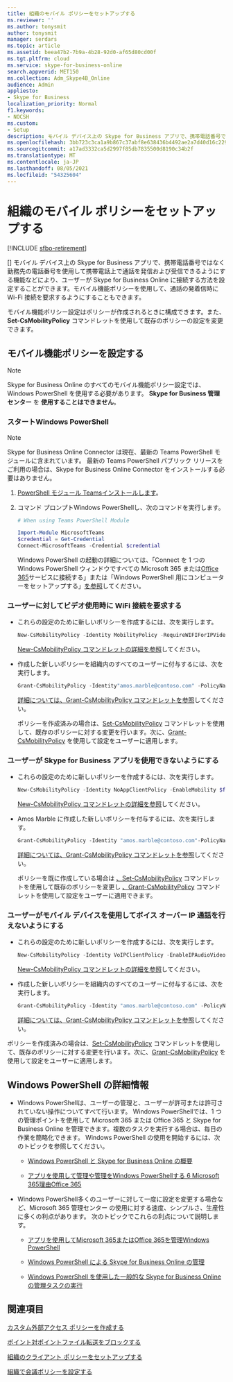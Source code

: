 ```yaml
---
title: 組織のモバイル ポリシーをセットアップする
ms.reviewer: ''
ms.author: tonysmit
author: tonysmit
manager: serdars
ms.topic: article
ms.assetid: beea47b2-7b9a-4b28-92d0-af65d80cd00f
ms.tgt.pltfrm: cloud
ms.service: skype-for-business-online
search.appverid: MET150
ms.collection: Adm_Skype4B_Online
audience: Admin
appliesto:
- Skype for Business
localization_priority: Normal
f1.keywords:
- NOCSH
ms.custom:
- Setup
description: モバイル デバイス上の Skype for Business アプリで、携帯電話番号ではなく勤務先の電話番号を使用して携帯電話上で通話を発信および受信できるようにする機能などにより、ユーザーが Skype for Business Online に接続する方法を設定することができます。モバイル機能ポリシーを使用して、通話の発着信時に Wi-Fi 接続を要求するようにすることもできます。
ms.openlocfilehash: 3bb723c3ca1a9b867c37abf8e638436b4492ae2a7d40d16c22980c7873c70f98
ms.sourcegitcommit: a17ad3332ca5d2997f85db7835500d8190c34b2f
ms.translationtype: MT
ms.contentlocale: ja-JP
ms.lasthandoff: 08/05/2021
ms.locfileid: "54325604"
---
```

# <a name="set-up-mobile-policies-for-your-organization"></a>組織のモバイル ポリシーをセットアップする

[!INCLUDE [sfbo-retirement](../../Hub/includes/sfbo-retirement.md)]

[] モバイル デバイス上の Skype for Business アプリで、携帯電話番号ではなく勤務先の電話番号を使用して携帯電話上で通話を発信および受信できるようにする機能などにより、ユーザーが Skype for Business Online に接続する方法を設定することができます。モバイル機能ポリシーを使用して、通話の発着信時に Wi-Fi 接続を要求するようにすることもできます。
  
モバイル機能ポリシー設定はポリシーが作成されるときに構成できます。また、 **Set-CsMobilityPolicy** コマンドレットを使用して既存のポリシーの設定を変更できます。
  
## <a name="set-your-mobile-policies"></a>モバイル機能ポリシーを設定する

> [!NOTE]
> Skype for Business Online のすべてのモバイル機能ポリシー設定では、Windows PowerShell を使用する必要があります。 **Skype for Business 管理センター** を **使用することはできません**。 
  
### <a name="start-windows-powershell"></a>スタートWindows PowerShell

> [!NOTE]
> Skype for Business Online Connector は現在、最新の Teams PowerShell モジュールに含まれています。 最新の Teams PowerShell パブリック リリースをご利用の場合は、Skype for Business Online Connector をインストールする必要はありません。
1. [PowerShell モジュール Teamsインストールします](/microsoftteams/teams-powershell-install)。
    
2. コマンド プロンプトWindows PowerShellし、次のコマンドを実行します。 

   ```powershell
   # When using Teams PowerShell Module

   Import-Module MicrosoftTeams
   $credential = Get-Credential
   Connect-MicrosoftTeams -Credential $credential
   ```
   Windows PowerShell の起動の詳細については、「Connect を 1 つの Windows PowerShell ウィンドウですべての Microsoft 365 または[Office 365](/microsoft-365/enterprise/connect-to-all-microsoft-365-services-in-a-single-windows-powershell-window)サービスに接続する」または「Windows PowerShell 用にコンピューターをセットアップする」[を参照](../set-up-your-computer-for-windows-powershell/set-up-your-computer-for-windows-powershell.md)してください。
   
### <a name="require-a-wifi-connection-for-video-for-a-user"></a>ユーザーに対してビデオ使用時に WiFi 接続を要求する

- これらの設定のために新しいポリシーを作成するには、次を実行します。
   
   ```powershell
   New-CsMobilityPolicy -Identity MobilityPolicy -RequireWIFIForIPVideo $true
   ```
   [New-CsMobilityPolicy コマンドレットの詳細を参照](/powershell/module/skype/New-CsMobilityPolicy)してください。
    
- 作成した新しいポリシーを組織内のすべてのユーザーに付与するには、次を実行します。
   
   ```powershell
   Grant-CsMobilityPolicy -Identity"amos.marble@contoso.com" -PolicyName MobilityPolicy
   ```
   [詳細については、Grant-CsMobilityPolicy コマンドレットを参照](/powershell/module/skype/Grant-CsMobilityPolicy)してください。
    
  ポリシーを作成済みの場合は、[Set-CsMobilityPolicy](/powershell/module/skype/Set-CsMobilityPolicy) コマンドレットを使用して、既存のポリシーに対する変更を行います。次に、[Grant-CsMobilityPolicy](/powershell/module/skype/Grant-CsMobilityPolicy) を使用して設定をユーザーに適用します。
  
### <a name="prevent-a-user-from-using-the-skype-for-business-app"></a>ユーザーが Skype for Business アプリを使用できないようにする

- これらの設定のために新しいポリシーを作成するには、次を実行します。
  ```PowerShell
  New-CsMobilityPolicy -Identity NoAppClientPolicy -EnableMobility $false 
  ```
  [New-CsMobilityPolicy コマンドレットの詳細を参照](/powershell/module/skype/New-CsMobilityPolicy)してください。
    
- Amos Marble に作成した新しいポリシーを付与するには、次を実行します。  
   
   ```powershell
   Grant-CsMobilityPolicy -Identity "amos.marble@contoso.com"-PolicyName NoAppClientPolicy
   ```
   [詳細については、Grant-CsMobilityPolicy コマンドレットを参照](/powershell/module/skype/Grant-CsMobilityPolicy)してください。
    
  ポリシーを既に作成している場合は [、Set-CsMobilityPolicy](/powershell/module/skype/Set-CsMobilityPolicy) コマンドレットを使用して既存のポリシーを変更し [、Grant-CsMobilityPolicy](/powershell/module/skype/Grant-CsMobilityPolicy) コマンドレットを使用して設定をユーザーに適用できます。
  
### <a name="prevent-a-user-from-making-voice-over-ip-calls-using-a-mobile-device"></a>ユーザーがモバイル デバイスを使用してボイス オーバー IP 通話を行えないようにする

- これらの設定のために新しいポリシーを作成するには、次を実行します。
   
   ```powershell
   New-CsMobilityPolicy -Identity VoIPClientPolicy -EnableIPAudioVideo  $false
   ```
   [New-CsMobilityPolicy コマンドレットの詳細を参照](/powershell/module/skype/New-CsMobilityPolicy)してください。
    
- 作成した新しいポリシーを組織内のすべてのユーザーに付与するには、次を実行します。
   
   ```powershell
   Grant-CsMobilityPolicy -Identity "amos.marble@contoso.com" -PolicyName VoIPClientPolicy
   ```

  [詳細については、Grant-CsMobilityPolicy コマンドレットを参照](/powershell/module/skype/Grant-CsMobilityPolicy)してください。
    
ポリシーを作成済みの場合は、[Set-CsMobilityPolicy](/powershell/module/skype/Set-CsMobilityPolicy) コマンドレットを使用して、既存のポリシーに対する変更を行います。次に、[Grant-CsMobilityPolicy](/powershell/module/skype/Grant-CsMobilityPolicy) を使用して設定をユーザーに適用します。
  
## <a name="want-to-know-more-about-windows-powershell"></a>Windows PowerShell の詳細情報

- Windows PowerShellは、ユーザーの管理と、ユーザーが許可または許可されていない操作についてすべて行います。 Windows PowerShellでは、1 つの管理ポイントを使用して Microsoft 365 または Office 365 と Skype for Business Online を管理できます。複数のタスクを実行する場合は、毎日の作業を簡略化できます。 Windows PowerShell の使用を開始するには、次のトピックを参照してください。
    
  - [Windows PowerShell と Skype for Business Online の概要](../set-up-your-computer-for-windows-powershell/set-up-your-computer-for-windows-powershell.md)
    
  - [アプリを使用して管理や管理をWindows PowerShellする 6 Microsoft 365理由Office 365](/microsoft-365/enterprise/why-you-need-to-use-microsoft-365-powershell)
    
- Windows PowerShell多くのユーザーに対して一度に設定を変更する場合など、Microsoft 365 管理センター の使用に対する速度、シンプルさ、生産性に多くの利点があります。 次のトピックでこれらの利点について説明します。
    
  - [アプリを使用してMicrosoft 365またはOffice 365を管理Windows PowerShell](/previous-versions//dn568025(v=technet.10))
    
  - [Windows PowerShell による Skype for Business Online の管理](../set-up-your-computer-for-windows-powershell/set-up-your-computer-for-windows-powershell.md)
    
  - [Windows PowerShell を使用した一般的な Skype for Business Online の管理タスクの実行](../set-up-your-computer-for-windows-powershell/set-up-your-computer-for-windows-powershell.md)
    
## <a name="related-topics"></a>関連項目
[カスタム外部アクセス ポリシーを作成する](create-custom-external-access-policies.md)

[ポイント対ポイントファイル転送をブロックする](block-point-to-point-file-transfers.md)

[組織のクライアント ポリシーをセットアップする](set-up-client-policies-for-your-organization.md)

[組織で会議ポリシーを設定する](set-up-conferencing-policies-for-your-organization.md)

  
